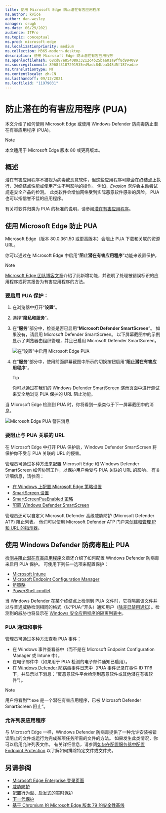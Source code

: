 ```yaml
---
title: 使用 Microsoft Edge 防止潜在有害应用程序
ms.author: kvice
author: dan-wesley
manager: srugh
ms.date: 06/29/2021
audience: ITPro
ms.topic: conceptual
ms.prod: microsoft-edge
ms.localizationpriority: medium
ms.collection: M365-modern-desktop
description: 使用 Microsoft Edge 防止潜在有害应用程序
ms.openlocfilehash: 68cd87e85408933212c4b25baa01a9ff8d994089
ms.sourcegitcommit: 8968f3107291935ed9adc84bba348d5f187eadae
ms.translationtype: MT
ms.contentlocale: zh-CN
ms.lasthandoff: 09/12/2021
ms.locfileid: "11979031"
---
```

# <a name="protect-against-potentially-unwanted-applications-puas"></a>防止潜在的有害应用程序 (PUA)

本文介绍了如何使用 Microsoft Edge 或使用 Windows Defender 防病毒防止潜在有害应用程序 (PUA)。

> [!NOTE]
> 本文适用于 Microsoft Edge 版本 80 或更高版本。

## <a name="overview"></a>概述

潜在有害应用程序不被视为病毒或恶意软件，但这些应用程序可能会在终结点上执行，对终结点性能或使用产生不利影响的操作。 例如，*Evasion 软件*会主动尝试规避安全产品的检测。 此类软件会增加网络受到实际恶意软件感染的风险。 PUA 也可以指信誉不佳的应用程序。

有关将软件归类为 PUA 的标准的说明，请参阅[潜在有害应用程序](/windows/security/threat-protection/intelligence/criteria#potentially-unwanted-application-pua)。

## <a name="protect-against-pua-with-microsoft-edge"></a>使用 Microsoft Edge 防止 PUA

Microsoft Edge（版本 80.0.361.50 或更高版本）会阻止 PUA 下载和关联的资源 URL。

你可以通过在 Microsoft Edge 中启用“**阻止潜在有害应用程序**”功能来设置保护。

> [!NOTE]
> [Microsoft Edge 团队博客文章](https://blogs.windows.com/msedgedev/2020/02/27/protecting-users-potentially-unwanted-apps/)介绍了此新增功能，并说明了处理被错误标识的应用程序或将其报告为有害应用程序的方法。

### <a name="to-enable-pua-protection"></a>要启用 PUA 保护：

1. 在浏览器中打开“**设置**”。
2. 选择“**隐私和服务**”。
3. 在“**服务**”部分中，检查是否已启用“**Microsoft Defender SmartScreen**”。 如果没有，请启用 Microsoft Defender SmartScreen。 以下屏幕截图中的示例显示了浏览器由组织管理，并且已启用 Microsoft Defender SmartScreen。

   ![在“设置”中启用 Microsoft Edge PUA](./media/microsoft-edge-potentially-unwanted-apps/security-pua-setup.png)

4. 在“**服务**”部分中，使用前面屏幕截图中所示的切换按钮启用“**阻止潜在有害应用程序**”。

   > [!TIP]
   > 你可以通过在我们的 Windows Defender SmartScreen [演示页面](https://demo.smartscreen.msft.net/)中进行测试来安全地浏览 PUA 保护的 URL 阻止功能。

当 Microsoft Edge 检测到 PUA 时，你将看到一条类似于下一屏幕截图中的消息。

   ![Microsoft Edge PUA 警告消息](./media/microsoft-edge-potentially-unwanted-apps/security-pua-msg.png)

### <a name="to-block-against-pua-associated-urls"></a>要阻止与 PUA 关联的 URL

在 Microsoft Edge 中打开 PUA 保护后，Windows Defender SmartScreen 将保护你不受与 PUA 关联的 URL 的侵害。

管理员可通过多种方法来配置 Microsoft Edge 和 Windows Defender SmartScreen 如何协同工作，以保护用户免受与 PUA 关联的 URL 的影响。 有关详细信息，请参阅：

- [在 Windows 上配置 Microsoft Edge 策略设置](./configure-microsoft-edge.md)
- [SmartScreen 设置](./microsoft-edge-policies.md#smartscreen-settings)
- [SmartScreenPuaEnabled 策略](./microsoft-edge-policies.md#smartscreenpuaenabled)
- [配置 Windows Defender SmartScreen](/microsoft-edge/deploy/available-policies?source=docs#configure-windows-defender-smartscreen)

管理员还可以自定义 Microsoft Defender 高级威胁防护 (Microsoft Defender ATP) 阻止列表。 他们可以使用 Microsoft Defender ATP 门户来[创建和管理 IP 和 URL 的指示器](/windows/security/threat-protection/microsoft-defender-atp/manage-indicators#create-indicators-for-ips-and-urlsdomains-preview)。

## <a name="protect-against-pua-with-windows-defender-antivirus"></a>使用 Windows Defender 防病毒阻止 PUA

[检测并阻止潜在有害应用程序](/windows/security/threat-protection/windows-defender-antivirus/detect-block-potentially-unwanted-apps-windows-defender-antivirus#windows-defender-antivirus)文章还介绍了如何配置 Windows Defender 防病毒来启用 PUA 保护。 可使用下列任一选项来配置保护：

- [Microsoft Intune](/windows/security/threat-protection/windows-defender-antivirus/detect-block-potentially-unwanted-apps-windows-defender-antivirus#use-intune-to-configure-pua-protection)
- [Microsoft Endpoint Configuration Manager](/windows/security/threat-protection/windows-defender-antivirus/detect-block-potentially-unwanted-apps-windows-defender-antivirus#use-configuration-manager-to-configure-pua-protection)
- [组策略](/windows/security/threat-protection/windows-defender-antivirus/detect-block-potentially-unwanted-apps-windows-defender-antivirus#use-group-policy-to-configure-pua-protection)
- [PowerShell cmdlet](/windows/security/threat-protection/windows-defender-antivirus/detect-block-potentially-unwanted-apps-windows-defender-antivirus#use-powershell-cmdlets-to-configure-pua-protection)

当 Windows Defender 在某个终结点上检测到 PUA 文件时，它将隔离该文件并以与普通威胁检测相同的格式（以“PUA:”开头）通知用户（[除非已禁用通知](/windows/security/threat-protection/windows-defender-antivirus/configure-notifications-windows-defender-antivirus)）。检测到的威胁也将显示在 [Windows 安全应用程序的隔离列表中](/windows/security/threat-protection/windows-defender-antivirus/windows-defender-security-center-antivirus#detection-history)。

### <a name="pua-notifications-and-events"></a>PUA 通知和事件

管理员可通过多种方法查看 PUA 事件：

- 在 Windows 事件查看器中（而不是在 Microsoft Endpoint Configuration Manager 或 Intune 中）。
- 在电子邮件中（如果用于 PUA 检测的电子邮件通知已启用）。
- 在 [Windows Defender 防病毒](/windows/security/threat-protection/windows-defender-antivirus/troubleshoot-windows-defender-antivirus)事件日志中（PUA 事件记录在事件 ID 1116 下，并显示以下消息：“反恶意软件平台检测到恶意软件或其他潜在有害软件”）。

> [!NOTE]
> 用户将看到“*.exe 是一个潜在有害应用程序，已被 Microsoft Defender SmartScreen 阻止”。

### <a name="allow-list-an-app"></a>允许列表应用程序

与 Microsoft Edge 一样，Windows Defender 防病毒提供了一种允许安装被错误阻止的文件或运行为完成某项任务所需的文件的方法。 如果发生此类情况，你可以启用允许列表文件。 有关详细信息，请参阅[如何在配置服务器中配置 Endpoint Protection](/previous-versions/system-center/system-center-2012-R2/hh508770(v=technet.10)#to-exclude-specific-files-or-folders) 以了解如何排除特定文件或文件夹。

## <a name="see-also"></a>另请参阅

- [Microsoft Edge Enterprise 登录页面](https://aka.ms/EdgeEnterprise)
- [威胁防护](/windows/security/threat-protection/index)
- [配置行为型、启发式的实时保护](/windows/security/threat-protection/windows-defender-antivirus/configure-protection-features-windows-defender-antivirus)
- [下一代保护](/windows/security/threat-protection/windows-defender-antivirus/windows-defender-antivirus-in-windows-10)
- [基于 Chromium 的 Microsoft Edge 版本 79 的安全性基线](https://techcommunity.microsoft.com/t5/microsoft-security-baselines/security-baseline-final-for-chromium-based-microsoft-edge/ba-p/1111863)